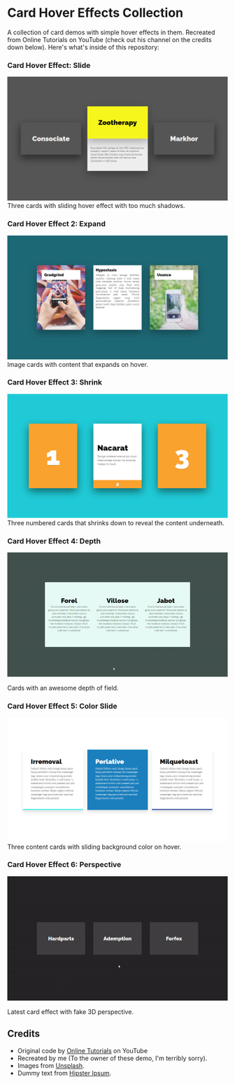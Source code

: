 # Card Hover Effects Collection
A collection of card demos with simple hover effects in them. Recreated from Online Tutorials on YouTube (check out his channel on the credits down below). Here's what's inside of this repository:

### Card Hover Effect: Slide
![Card Hover Effect](https://github.com/Gl1tch-Ethan/Card-Hover-Effects/blob/master/Card%20Hover%20Effect/Snippet%20(Preview).png)
Three cards with sliding hover effect with too much shadows.

### Card Hover Effect 2: Expand
![Card Hover Effect 2](https://github.com/Gl1tch-Ethan/Card-Hover-Effects/blob/master/Card%20Hover%20Effect%202/Snippet%202%20(Preview).png)
Image cards with content that expands on hover.

### Card Hover Effect 3: Shrink
![Card Hover Effect 3](https://github.com/Gl1tch-Ethan/Card-Hover-Effects/blob/master/Card%20Hover%20Effect%203/Snippet%203%20(Preview).png)
Three numbered cards that shrinks down to reveal the content underneath.

### Card Hover Effect 4: Depth
![Card Hover Effect 4](https://github.com/Gl1tch-Ethan/Card-Hover-Effects/blob/master/Card%20Hover%20Effect%204/Snippet%204%20(Preview).gif)


Cards with an awesome depth of field.

### Card Hover Effect 5: Color Slide
![Card Hover Effect 5](https://github.com/Gl1tch-Ethan/Card-Hover-Effects/blob/master/Card%20Hover%20Effect%205/Snippet%205%20(Preview).png)
Three content cards with sliding background color on hover.

### Card Hover Effect 6: Perspective
![Card Hover Effect 6](https://github.com/Gl1tch-Ethan/Card-Hover-Effects/blob/master/Card%20Hover%20Effect%206/Snippet%206%20(Preview).gif)


Latest card effect with fake 3D perspective.

## Credits
* Original code by [Online Tutorials](https://www.youtube.com/channel/UCbwXnUipZsLfUckBPsC7Jog) on YouTube
* Recreated by me (To the owner of these demo, I'm terribly sorry).
* Images from [Unsplash](https://unsplash.com/).
* Dummy text from [Hipster Ipsum](https://hipsum.co/).
